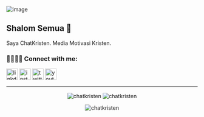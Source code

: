 ![image]()

## Shalom Semua 🙏

Saya ChatKristen. Media Motivasi Kristen.

### 🫱🏻‍🫲🏻 Connect with me:
<p>
<a href='https://www.linkedin.com/in/chatkristen'><img width='30px' alt='linkdin icon' src='https://camo.githubusercontent.com/0e286aa5bed79cfc6e2029d50f215531455847ec4046c9df33438cd2e9023950/68747470733a2f2f7777772e766563746f726c6f676f2e7a6f6e652f6c6f676f732f6c696e6b6564696e2f6c696e6b6564696e2d74696c652e737667' /></a>
<a href='https://www.instagram.com/chatkristen'><img width='30px' alt='instagram icon' src='https://camo.githubusercontent.com/854801bc45d6b686b8f3d660928d421b65ff260e25b1281a0122b2a85e8dc661/68747470733a2f2f7777772e766563746f726c6f676f2e7a6f6e652f6c6f676f732f696e7374616772616d2f696e7374616772616d2d74696c652e737667' /></a>
<a href='https://twitter.com/chatkristen'><img width='30px' alt='twitter icon' src='https://freelogopng.com/images/all_img/1690643591twitter-x-logo-png.png' /></a>
<a href='https://www.youtube.com/@chatkristen'><img width='30px' alt='youtube icon' src='https://camo.githubusercontent.com/e870838de6d1977bd8e861796b3c47f46449dd2fb396b54f6bb2c25eab416dae/68747470733a2f2f7777772e766563746f726c6f676f2e7a6f6e652f6c6f676f732f796f75747562652f796f75747562652d74696c652e737667' /></a>
</p>


---

<p align="center">
<img align="center" src="https://github-readme-stats.vercel.app/api/top-langs?username=chatkristen&show_icons=true&locale=en&layout=donut&theme=midnight-purple&border_color=ffffff00" alt="chatkristen" />
<img align="center" src="https://github-readme-stats.vercel.app/api?username=chatkristen&show_icons=true&locale=en&theme=midnight-purple&border_color=ffffff00&line_height=27" alt="chatkristen" />
</p>


<p align="center"> <img src="https://komarev.com/ghpvc/?username=chatkristen&label=Profile%20views&color=0e75b6&style=flat" alt="chatkristen" /> </p>
